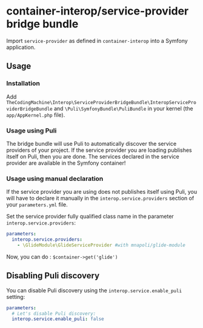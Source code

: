 # container-interop/service-provider bridge bundle

Import `service-provider` as defined in `container-interop` into a Symfony application.

## Usage

### Installation

Add `TheCodingMachine\Interop\ServiceProviderBridgeBundle\InteropServiceProviderBridgeBundle` and `\Puli\SymfonyBundle\PuliBundle` in your kernel (the `app/AppKernel.php` file).

### Usage using Puli

The bridge bundle will use Puli to automatically discover the service providers of your project. If the service provider you are loading publishes itself
on Puli, then you are done. The services declared in the service provider are available in the Symfony container!

### Usage using manual declaration
 
If the service provider you are using does not publishes itself using Puli, you will have to declare it manually in the `interop.service.providers` section of your `parameters.yml` file.

Set the service provider fully qualified class name in the parameter `interop.service.providers`:

```yml
parameters:
  interop.service.providers:
    - \GlideModule\GlideServiceProvider #with mnapoli/glide-module
```

Now, you can do : `$container->get('glide')`

## Disabling Puli discovery

You can disable Puli discovery using the `interop.service.enable_puli` setting:

```yml
parameters:
  # Let's disable Puli discovery:
  interop.service.enable_puli: false
```
